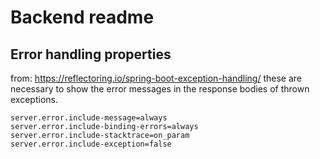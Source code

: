 # Backend readme

## Error handling properties
from: https://reflectoring.io/spring-boot-exception-handling/
these are necessary to show the error messages in the response bodies of thrown exceptions.
```
server.error.include-message=always
server.error.include-binding-errors=always
server.error.include-stacktrace=on_param
server.error.include-exception=false
```

